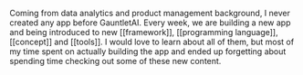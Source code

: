 Coming from data analytics and product management background, I never created any app before GauntletAI. Every week, we are building a new app and being introduced to new [[framework]], [[programming language]], [[concept]] and [[tools]]. I would love to learn about all of them, but most of my time spent on actually building the app and ended up forgetting about spending time checking out some of these new content. 

